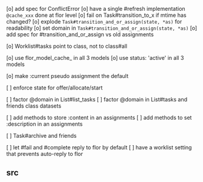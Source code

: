 
[o] add spec for ConflictError
[o] have a single #refresh implementation `@cache_xxx`
    done at flor level
[o] fail on Task#transition_to_x if mtime has changed?
[o] explode `Task#transition_and_or_assign(state, *as)` for readability
[o] set domain in `Task#transition_and_or_assign(state, *as)`
[o] add spec for #transition_and_or_assign vs old assignments

[o] Worklist#tasks point to class, not to class#all

[o] use flor_model_cache_ in all 3 models
[o] use status: 'active' in all 3 models

[o] make :current pseudo assignment the default

[ ] enforce state for offer/allocate/start

[ ] factor @domain in List#list_tasks
[ ] factor @domain in List#tasks and friends class datasets

[ ] add methods to store :content in an assignments
[ ] add methods to set :description in an assignments

[ ] Task#archive and friends

[ ] let #fail and #complete reply to flor by default
[ ] have a worklist setting that prevents auto-reply to flor


## src


